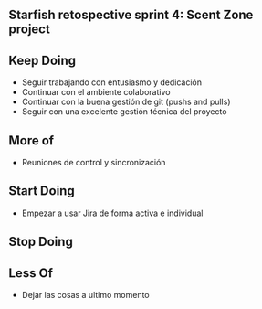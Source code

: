 ## Starfish retospective sprint 4: Scent Zone project

## Keep Doing
- Seguir trabajando con entusiasmo y dedicación
- Continuar con el ambiente colaborativo 
- Continuar con la buena gestión de git (pushs and pulls)
- Seguir con una excelente gestión técnica del proyecto

## More of
- Reuniones de control y sincronización 


## Start Doing
- Empezar a usar Jira de forma activa e individual 

## Stop Doing


## Less Of
- Dejar las cosas a ultimo momento 